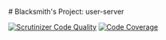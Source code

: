 # Blacksmith's Project: user-server

[![Scrutinizer Code Quality](https://scrutinizer-ci.com/g/BlacksmithProject/user-server/badges/quality-score.png?b=main)](https://scrutinizer-ci.com/g/BlacksmithProject/user-server/?branch=main)
[![Code Coverage](https://scrutinizer-ci.com/g/BlacksmithProject/user-server/badges/coverage.png?b=main)](https://scrutinizer-ci.com/g/BlacksmithProject/user-server/?branch=main)
